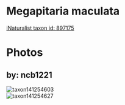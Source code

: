 
Megapitaria maculata
====================
  
[iNaturalist taxon id: 897175](https://www.inaturalist.org/taxa/897175)
# Photos

## by: ncb1221
  
![taxon141254603](https://inaturalist-open-data.s3.amazonaws.com/photos/151328728/medium.jpeg)  
![taxon141254627](https://inaturalist-open-data.s3.amazonaws.com/photos/151328749/medium.jpeg)